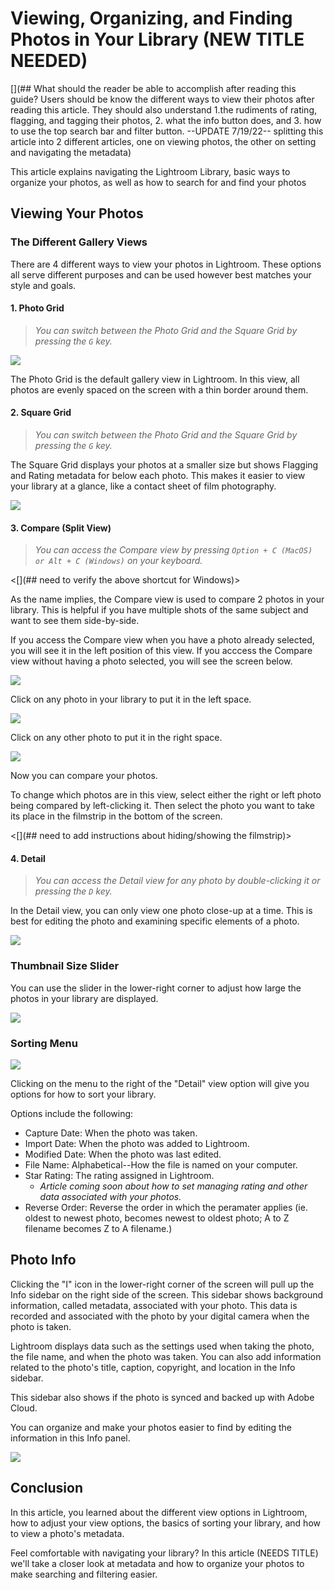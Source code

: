 # Viewing, Organizing, and Finding Photos in Your Library (NEW TITLE NEEDED)

[](## What should the reader be able to accomplish after reading this guide? Users should be know the different ways to view their photos after reading this article. They should also understand 1.the rudiments of rating, flagging, and tagging their photos, 2. what the info button does, and 3. how to use the top search bar and filter button.
--UPDATE 7/19/22--
splitting this article into 2 different articles, one on viewing photos, the other on setting and navigating the metadata)

This article explains navigating the Lightroom Library, basic ways to organize your photos, as well as how to search for and find your photos 

## Viewing Your Photos

### The Different Gallery Views

There are 4 different ways to view your photos in Lightroom. These options all serve different purposes and can be used however best matches your style and goals.

#### 1. Photo Grid
> *You can switch between the Photo Grid and the Square Grid by pressing the `G` key.*

![](/Users/matt-r/Desktop/lightroom-walkthroughs/navigating-lightroom/screenshots/1-lib-nav-photo-grid.png)

The Photo Grid is the default gallery view in Lightroom. In this view, all photos are evenly spaced on the screen with a thin border around them.

#### 2. Square Grid

> *You can switch between the Photo Grid and the Square Grid by pressing the `G` key.*

The Square Grid displays your photos at a smaller size but shows Flagging and Rating metadata for below each photo. This makes it easier to view your library at a glance, like a contact sheet of film photography.

![](/Users/matt-r/Desktop/lightroom-walkthroughs/navigating-lightroom/screenshots/2-lib-nav-square-grid.png)

#### 3. Compare (Split View)

> *You can access the Compare view by pressing `Option + C (MacOS) or Alt + C (Windows)` on your keyboard.*

<[](## need to verify the above shortcut for Windows)>

As the name implies, the Compare view is used to compare 2 photos in your library. This is helpful if you have multiple shots of the same subject and want to see them side-by-side. 

If you access the Compare view when you have a photo already selected, you will see it in the left position of this view. If you acccess the Compare view without having a photo selected, you will see the screen below.

![](/Users/matt-r/Desktop/lightroom-walkthroughs/navigating-lightroom/screenshots/3-lib-nav-compare-1.png)

Click on any photo in your library to put it in the left space.

![](/Users/matt-r/Desktop/lightroom-walkthroughs/navigating-lightroom/screenshots/3-lib-nav-compare-2.png)

Click on any other photo to put it in the right space.

![](/Users/matt-r/Desktop/lightroom-walkthroughs/navigating-lightroom/screenshots/3-lib-nav-compare-3.png)

Now you can compare your photos.

To change which photos are in this view, select either the right or left photo being compared by left-clicking it. Then select the photo you want to take its place in the filmstrip in the bottom of the screen.

<[](## need to add instructions about hiding/showing the filmstrip)>

#### 4. Detail

> *You can access the Detail view for any photo by double-clicking it or pressing the `D` key.*

In the Detail view, you can only view one photo close-up at a time. This is best for editing the photo and examining specific elements of a photo.

![](/Users/matt-r/Desktop/lightroom-walkthroughs/navigating-lightroom/screenshots/4-lib-nav-detail.png)

### Thumbnail Size Slider

You can use the slider in the lower-right corner to adjust how large the photos in your library are displayed.

![](/Users/matt-r/Desktop/lightroom-walkthroughs/navigating-lightroom/screenshots/gifs/6-lib-nav-size-slider.gif)

### Sorting Menu

![](/Users/matt-r/Desktop/lightroom-walkthroughs/navigating-lightroom/screenshots/5-lib-nav-sorting-menu-edited.png)

Clicking on the menu to the right of the "Detail" view option will give you options for how to sort your library. 

Options include the following:

- Capture Date: When the photo was taken.
- Import Date: When the photo was added to Lightroom.
- Modified Date: When the photo was last edited.
- File Name: Alphabetical--How the file is named on your computer. 
- Star Rating: The rating assigned in Lightroom. 
	- *Article coming soon about how to set managing rating and other data associated with your photos.*
- Reverse Order: Reverse the order in which the peramater applies (ie. oldest to newest photo, becomes newest to oldest photo; A to Z filename becomes Z to A filename.)

## Photo Info

Clicking the "I" icon in the lower-right corner of the screen will pull up the Info sidebar on the right side of the screen. This sidebar shows background information, called metadata, associated with your photo. This data is recorded and associated with the photo by your digital camera when the photo is taken. 

Lightroom displays data such as the settings used when taking the photo, the file name, and when the photo was taken. You can also add information related to the photo's title, caption, copyright, and location in the Info sidebar. 

This sidebar also shows if the photo is synced and backed up with Adobe Cloud. 

You can organize and make your photos easier to find by editing the information in this Info panel. 

![](/Users/matt-r/Desktop/lightroom-walkthroughs/navigating-lightroom/screenshots/7-lib-nav-info.png)

## Conclusion

In this article, you learned about the different view options in Lightroom, how to adjust your view options, the basics of sorting your library, and how to view a photo's metadata. 

Feel comfortable with navigating your library? In this article (NEEDS TITLE) we'll take a closer look at metadata and how to organize your photos to make searching and filtering easier.